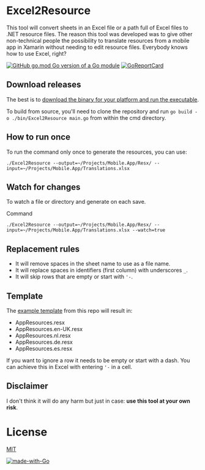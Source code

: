# Excel2Resource #

This tool will convert sheets in an Excel file or a path full of Excel files to .NET resource files.
The reason this tool was developed was to give other non-technical people the possibility to translate resources from a
mobile app in Xamarin without needing to edit resource files. Everybody knows how to use Excel, right?

[![GitHub go.mod Go version of a Go module](https://img.shields.io/github/go-mod/go-version/jtorvald/excel2resource)](https://github.com/jtorvald/excel2resource)
[![GoReportCard](https://goreportcard.com/badge/github.com/jtorvald/excel2resource)]((https://goreportcard.com/report/github.com/jtorvald/excel2resource))


## Download releases ##

The best is to [download the binary for your platform and run the executable](https://github.com/jtorvald/excel2resource/releases).

To build from source, you'll need to clone the repository and run `go build -o ./bin/Excel2Resource main.go`
from within the cmd directory.

## How to run once ## 

To run the command only once to generate the resources, you can use:

```
./Excel2Resource --output=~/Projects/Mobile.App/Resx/ --input=~/Projects/Mobile.App/Translations.xlsx
```

## Watch for changes ##

To watch a file or directory and generate on each save.

Command
```
./Excel2Resource --output=~/Projects/Mobile.App/Resx/ --input=~/Projects/Mobile.App/Translations.xlsx --watch=true
```

## Replacement rules ##
- It will remove spaces in the sheet name to use as a file name.
- It will replace spaces in identifiers (first column) with underscores `_`.
- It will skip rows that are empty or start with `'-`.

## Template ##
The [example template](template.xlsx) from this repo will result in:
- AppResources.resx
- AppResources.en-UK.resx
- AppResources.nl.resx
- AppResources.de.resx
- AppResources.es.resx

If you want to ignore a row it needs to be empty or start with a dash. You can achieve this in Excel with entering `'-` in a cell. 

## Disclaimer ##

I don't think it will do any harm but just in case: **use this tool at your own risk**. 

# License #
[MIT](LICENSE)

[![made-with-Go](https://img.shields.io/badge/Made%20with-Go-1f425f.svg)](https://go.dev/)
